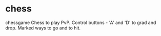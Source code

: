 # chess
chessgame
Chess to play PvP. Control buttons - 'A' and 'D' to grad and drop. Marked ways to go and to hit. 
